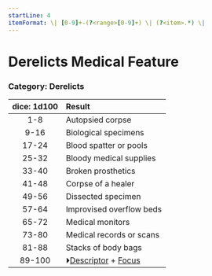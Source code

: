 ```yaml
---
startLine: 4
itemFormat: \| [0-9]+-(?<range>[0-9]+) \| (?<item>.*) \|
---
```

# Derelicts Medical Feature
### Category: Derelicts

| dice: 1d100 | Result |
|:----:|:-------|
| 1-8 | Autopsied corpse |
| 9-16 | Biological specimens |
| 17-24 | Blood spatter or pools |
| 25-32 | Bloody medical supplies |
| 33-40 | Broken prosthetics |
| 41-48 | Corpse of a healer |
| 49-56 | Dissected specimen |
| 57-64 | Improvised overflow beds |
| 65-72 | Medical monitors |
| 73-80 | Medical records or scans |
| 81-88 | Stacks of body bags |
| 89-100 | ⏵[Descriptor](Core_Descriptor.md) + [Focus](Core_Focus.md) |